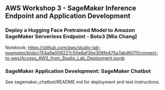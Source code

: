 ## AWS Workshop 3 - SageMaker Inference Endpoint and Application Development

### Deploy a Hugging Face Pretrained Model to Amazon SageMaker Serverless Endpoint - Boto3 [Mia Chang]

Notebook: https://github.com/aws/studio-lab-examples/blob/c154a9a009227c50e8af3be308fe475a7abd607f/connect-to-aws/Access_AWS_from_Studio_Lab_Deployment.ipynb

### SageMaker Application Development: SageMaker Chatbot

See sagemaker_chatbot/README.md for deployment and test instructions.
